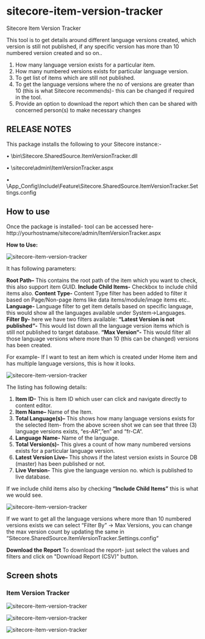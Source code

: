 # sitecore-item-version-tracker

Sitecore Item Version Tracker

This tool is to get details around different language versions created, which version is still not published, if any specific version has more than 10 numbered version created and so on..

1) How many language version exists for a particular item.
2) How many numbered versions exists for particular language version.
3) To get list of items which are still not published.
4) To get the language versions where the no of versions are greater than 10 (this is what Sitecore recommends)- this can be changed if required in the tool.
5) Provide an option to download the report which then can be shared with concerned person(s) to make necessary changes


## RELEASE NOTES
This package installs the following to your Sitecore instance:- 

•	\bin\Sitecore.SharedSource.ItemVersionTracker.dll

•	\sitecore\admin\ItemVersionTracker.aspx

•	\App_Config\Include\Feature\Sitecore.SharedSource.ItemVersionTracker.Settings.config


## How to use

Once the package is installed- tool can be accessed here- http://yourhostname/sitecore/admin/ItemVersionTracker.aspx

**How to Use:**

![sitecore-item-version-tracker](src/Feature/images/ItemVersionTracker/TrackerDefault.JPG)

It has following parameters:

**Root Path–** This contains the root path of the item which you want to check, this also support item GUID.
**Include Child Items-** Checkbox to include child items also.
**Content Type-** Content Type filter has been added to filter it based on Page/Non-page items like data items/module/image items etc..
**Language-** Language filter to get item details based on specific language, this would show all the languages available under System->Languages.
**Filter By-** here we have two filters available:
**“Latest Version is not published“-** This would list down all the language version items which is still not published to target database.
**“Max Version“-** This would filter all those language versions where more than 10 (this can be changed) versions has been created.


For example- If I want to test an item which is created under Home item and has multiple language versions, this is how it looks.

![sitecore-item-version-tracker](src/Feature/images/ItemVersionTracker/TrackerResult-1.JPG)

The listing has following details:

1) **Item ID-** This is Item ID which user can click and navigate directly to content editor.
2) **Item Name–** Name of the Item.
3) **Total Language(s)–** This shows how many language versions exists for the selected Item- from the above screen shot we can see that three (3) language versions exists, “es-AR“,”en” and “fr-CA“.
4) **Language Name-** Name of the language.
5) **Total Version(s)-** This gives a count of how many numbered versions exists for a particular language version.
6) **Latest Version Live–** This shows if the latest version exists in Source DB (master) has been published or not.
7) **Live Version-** This give the language version no. which is published to live database.

If we include child items also by checking **“Include Child Items”** this is what we would see.

![sitecore-item-version-tracker](src/Feature/images/ItemVersionTracker/TrackerResult-2.JPG)


If we want to get all the language versions where more than 10 numbered versions exists we can select “Filter By” -> Max Versions, you can change the max version count by updating the same in “Sitecore.SharedSource.ItemVersionTracker.Settings.config“

**Download the Report**
To download the report- just select the values and filters and click on "Download Report (CSV)" button.

## Screen shots

### Item Version Tracker
![sitecore-item-version-tracker](src/Feature/images/ItemVersionTracker/TrackerResult-3.JPG)

![sitecore-item-version-tracker](src/Feature/images/ItemVersionTracker/TrackerResult-4.JPG)

![sitecore-item-version-tracker](src/Feature/images/ItemVersionTracker/TrackerResult-5.JPG)


